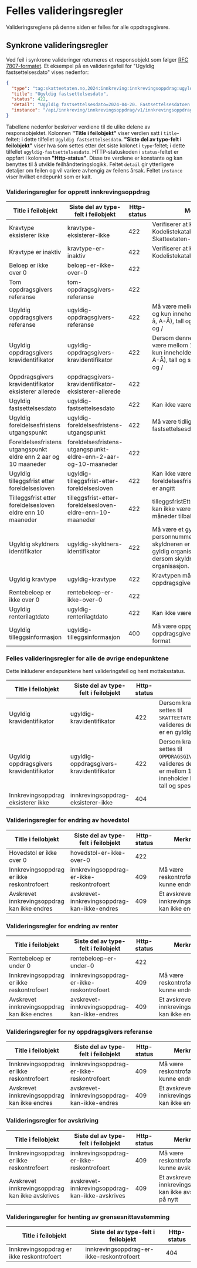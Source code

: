 # Felles valideringsregler

Valideringsreglene på denne siden er felles for alle oppdragsgivere.

## Synkrone valideringsregler

Ved feil i synkrone valideringer returneres et responsobjekt som
følger [RFC 7807-formatet](https://datatracker.ietf.org/doc/html/rfc7807). Et eksempel på en valideringsfeil for
"Ugyldig fastsettelsesdato" vises nedenfor:

```json
{
  "type": "tag:skatteetaten.no,2024:innkreving:innkrevingsoppdrag:ugyldig-fastsettelsesdato",
  "title": "Ugyldig fastsettelsesdato",
  "status": 422,
  "detail": "Ugyldig fastsettelsesdato=2024-04-20. Fastsettelsesdatoen kan ikke være i fremtiden",
  "instance": "/api/innkreving/innkrevingsoppdrag/v1/innkrevingsoppdrag"
}
```

Tabellene nedenfor beskriver verdiene til de ulike delene av responsobjektet. Kolonnen **"Title i feilobjekt"** viser
verdien satt i `title`-feltet; i dette tilfellet `Ugyldig fastsettelsesdato`. **"Siste del av type-felt i feilobjekt"**
viser hva som settes etter det siste kolonet i `type`-feltet; i dette tilfellet `ugyldig-fastsettelsesdato`.
HTTP-statuskoden i `status`-feltet er oppført i kolonnen **"Http-status"**. Disse tre verdiene er konstante og kan
benyttes til å utvikle feilhåndteringslogikk. Feltet `detail` gir ytterligere detaljer om feilen og vil variere avhengig
av feilens årsak. Feltet `instance` viser hvilket endepunkt som er kalt.

### Valideringsregler for opprett innkrevingsoppdrag

| Title i feilobjekt                                              | Siste del av type-felt i feilobjekt                             | Http-status | Merknad                                                                                                                               |
|-----------------------------------------------------------------|-----------------------------------------------------------------|-------------|---------------------------------------------------------------------------------------------------------------------------------------|
| Kravtype eksisterer ikke                                        | kravtype-eksisterer-ikke                                        | 422         | Verifiserer at kravtypen ligger i Kodelistekatalogen (intern Skatteetaten-modul)                                                      |
| Kravtype er inaktiv                                             | kravtype-er-inaktiv                                             | 422         | Verifiserer at kravtypen er aktiv i Kodelistekatalogen                                                                                | 
| Beloep er ikke over 0                                           | beloep-er-ikke-over-0                                           | 422         |                                                                                                                                       | 
| Tom oppdragsgivers referanse                                    | tom-oppdragsgivers-referanse                                    | 422         |                                                                                                                                       | 
| Ugyldig oppdragsgivers referanse                                | ugyldig-oppdragsgivers-referanse                                | 422         | Må være mellom 1 og 40 tegn, og kun inneholde bokstaver (a-å, A-Å), tall og spesialtegnene - og /                                     | 
| Ugyldig oppdragsgivers kravidentifikator                        | ugyldig-oppdragsgivers-kravidentifikator                        | 422         | Dersom denne eksisterer: må være mellom 1 og 40 tegn, og kun inneholde bokstaver (a-å, A-Å), tall og spesialtegnene - og /            | 
| Oppdragsgivers kravidentifikator eksisterer allerede            | oppdragsgivers-kravidentifikator-eksisterer-allerede            | 422         |                                                                                                                                       | 
| Ugyldig fastsettelsesdato                                       | ugyldig-fastsettelsesdato                                       | 422         | Kan ikke være i fremtiden                                                                                                             | 
| Ugyldig foreldelsesfristens utgangspunkt                        | ugyldig-foreldelsesfristens-utgangspunkt                        | 422         | Må være tidligere enn fastsettelsesdato                                                                                               | 
| Foreldelsesfristens utgangspunkt eldre enn 2 aar og 10 maaneder | foreldelsesfristens-utgangspunkt-eldre-enn-2-aar-og-10-maaneder | 422         |                                                                                                                                       | 
| Ugyldig tilleggsfrist etter foreldelsesloven                    | ugyldig-tilleggsfrist-etter-foreldelsesloven                    | 422         | Kan ikke være angitt når foreldelsesfristensUtgangspunkt er angitt                                                                    | 
| Tilleggsfrist etter foreldelsesloven eldre enn 10 maaneder      | tilleggsfrist-etter-foreldelsesloven-eldre-enn-10-maaneder      | 422         | tilleggsfristEtterForeldelsesloven kan ikke være mer enn 10 måneder tilbake i tid                                                     | 
| Ugyldig skyldners identifikator                                 | ugyldig-skyldners-identifikator                                 | 422         | Må være et gyldig personnummer dersom skyldneren er en person, og et gyldig organisasjonsnummer dersom skyldneren er en organisasjon. | 
| Ugyldig kravtype                                                | ugyldig-kravtype                                                | 422         | Kravtypen må tilhøre oppdragsgiveren                                                                                                  | 
| Rentebeloep er ikke over 0                                      | rentebeloep-er-ikke-over-0                                      | 422         |                                                                                                                                       | 
| Ugyldig renterilagtdato                                         | ugyldig-renterilagtdato                                         | 422         | Kan ikke være i fremtiden                                                                                                             | 
| Ugyldig tilleggsinformasjon                                     | ugyldig-tilleggsinformasjon                                     | 400         | Må være oppgitt om påkrevd for oppdragsgiver og være på rett format                                                                   |  

### Felles valideringsregler for alle de øvrige endepunktene

Dette inkluderer endepunktene hent valideringsfeil og hent mottaksstatus.

| Title i feilobjekt                       | Siste del av type-felt i feilobjekt      | Http-status | Merknad                                                                                                                                                                                                         |
|------------------------------------------|------------------------------------------|-------------|-----------------------------------------------------------------------------------------------------------------------------------------------------------------------------------------------------------------|
| Ugyldig kravidentifikator                | ugyldig-kravidentifikator                | 422         | Dersom kravidentifikatortype settes til `SKATTEETATENS_KRAVIDENTIFIKATOR`, valideres det at kravidentifikatoren er en gyldig UUID.                                                                              |
| Ugyldig oppdragsgivers kravidentifikator | ugyldig-oppdragsgivers-kravidentifikator | 422         | Dersom kravidentifikatortype settes til `OPPDRAGSGIVERS_KRAVIDENTIFIKATOR`, valideres det at kravidentifikatoren er mellom 1 og 40 tegn, og kun inneholder bokstaver (a-å, A-Å), tall og spesialtegnene - og /. |
| Innkrevingsoppdrag eksisterer ikke       | innkrevingsoppdrag-eksisterer-ikke       | 404         |                                                                                                                                                                                                                 |

### Valideringsregler for endring av hovedstol

| Title i feilobjekt                           | Siste del av type-felt i feilobjekt          | Http-status | Merknad                                         |
|----------------------------------------------|----------------------------------------------|-------------|-------------------------------------------------|
| Hovedstol er ikke over 0                     | hovedstol-er-ikke-over-0                     | 422         |                                                 |
| Innkrevingsoppdrag er ikke reskontrofoert    | innkrevingsoppdrag-er-ikke-reskontrofoert    | 409         | Må være reskontroført for å kunne endres        |
| Avskrevet innkrevingsoppdrag kan ikke endres | avskrevet-innkrevingsoppdrag-kan-ikke-endres | 409         | Et avskrevet innkrevingsoppdrag kan ikke endres |

### Valideringsregler for endring av renter

| Title i feilobjekt                           | Siste del av type-felt i feilobjekt          | Http-status | Merknad                                         |
|----------------------------------------------|----------------------------------------------|-------------|-------------------------------------------------|
| Rentebeloep er under 0                       | rentebeloep-er-under-0                       | 422         |                                                 |
| Innkrevingsoppdrag er ikke reskontrofoert    | innkrevingsoppdrag-er-ikke-reskontrofoert    | 409         | Må være reskontroført for å kunne endres        |
| Avskrevet innkrevingsoppdrag kan ikke endres | avskrevet-innkrevingsoppdrag-kan-ikke-endres | 409         | Et avskrevet innkrevingsoppdrag kan ikke endres |

### Valideringsregler for ny oppdragsgivers referanse

| Title i feilobjekt                           | Siste del av type-felt i feilobjekt          | Http-status | Merknad                                         |
|----------------------------------------------|----------------------------------------------|-------------|-------------------------------------------------|
| Innkrevingsoppdrag er ikke reskontrofoert    | innkrevingsoppdrag-er-ikke-reskontrofoert    | 409         | Må være reskontroført for å kunne endres        |
| Avskrevet innkrevingsoppdrag kan ikke endres | avskrevet-innkrevingsoppdrag-kan-ikke-endres | 409         | Et avskrevet innkrevingsoppdrag kan ikke endres |

### Valideringsregler for avskriving

| Title i feilobjekt                              | Siste del av type-felt i feilobjekt             | Http-status | Merknad                                                    |
|-------------------------------------------------|-------------------------------------------------|-------------|------------------------------------------------------------|
| Innkrevingsoppdrag er ikke reskontrofoert       | innkrevingsoppdrag-er-ikke-reskontrofoert       | 409         | Må være reskontroført for å kunne avskrives                |
| Avskrevet innkrevingsoppdrag kan ikke avskrives | avskrevet-innkrevingsoppdrag-kan-ikke-avskrives | 409         | Et avskrevet innkrevingsoppdrag kan ikke avskrives på nytt |

### Valideringsregler for henting av grensesnittavstemming

| Title i feilobjekt                        | Siste del av type-felt i feilobjekt       | Http-status | 
|-------------------------------------------|-------------------------------------------|-------------|
| Innkrevingsoppdrag er ikke reskontrofoert | innkrevingsoppdrag-er-ikke-reskontrofoert | 404         |